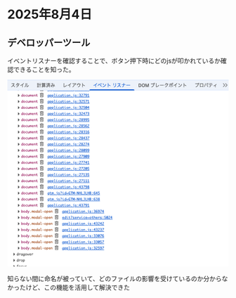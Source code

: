 # 2025年8月4日

## デベロッパーツール
イベントリスナーを確認することで、ボタン押下時にどのjsが叩かれているか確認できることを知った。

![イベントリスナー](../../image/2025/8/2.png)

知らない間に命名が被っていて、どのファイルの影響を受けているのか分からなかったけど、この機能を活用して解決できた

